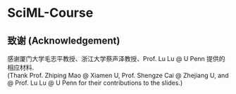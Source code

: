 # SciML-Course
## 致谢 (Acknowledgement)
感谢厦门大学毛志平教授、浙江大学蔡声泽教授、Prof. Lu Lu @ U Penn 提供的相应材料. <br>
(Thank Prof. Zhiping Mao @ Xiamen U, Prof. Shengze Cai @ Zhejiang U, and @ Prof. Lu Lu @ U Penn for their contributions to the slides.)
